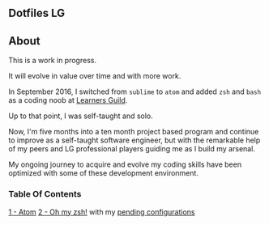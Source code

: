 ## Dotfiles LG


## About

This is a work in progress.

It will evolve in value over time and with more work.

In September 2016, I switched from `sublime` to `atom` and added `zsh` and `bash` as a coding noob at [Learners Guild]( ).

Up to that  point, I was self-taught and solo.

Now, I'm five months into a ten month project based program and continue to improve as a self-taught software engineer, but with the remarkable help of my peers and LG professional players guiding me as I build my arsenal.

My ongoing journey to acquire and evolve my coding skills have been optimized with some of these development environment.


### Table Of Contents

[1 - Atom](https://atom.io/)
[2 - Oh my zsh!](http://ohmyz.sh/) with my [pending configurations](http://stevendobbelaere.be/installing-and-configuring-the-oh-my-zsh-shell/)
